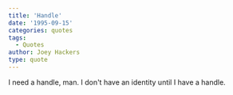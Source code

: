 ```yaml
---
title: 'Handle'
date: '1995-09-15'
categories: quotes
tags:
  - Quotes
author: Joey Hackers
type: quote
---
```


I need a handle, man. I don't have an identity until I have a handle.